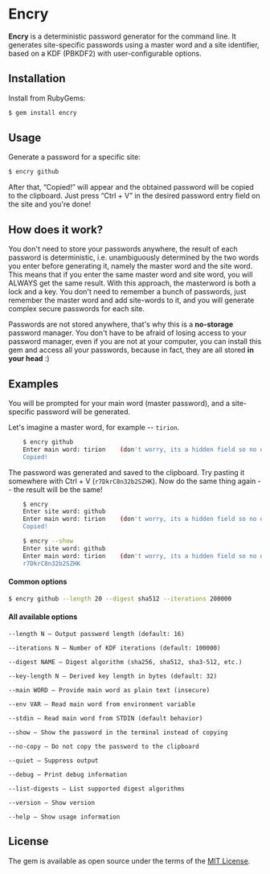 # Encry

**Encry** is a deterministic password generator for the command line. It generates site-specific passwords using a master word and a site identifier, based on a KDF (PBKDF2) with user-configurable options.

## Installation

Install from RubyGems:

```bash
$ gem install encry
```

## Usage

Generate a password for a specific site:

```bash
$ encry github
```
After that, “Copied!” will appear and the obtained password will be copied to the clipboard. Just press “Ctrl + V” in the desired password entry field on the site and you're done!

## How does it work?

You don't need to store your passwords anywhere, the result of each password is deterministic, i.e. unambiguously determined by the two words you enter before generating it, namely the master word and the site word. This means that if you enter the same master word and site word, you will ALWAYS get the same result. With this approach, the masterword is both a lock and a key. You don't need to remember a bunch of passwords, just remember the master word and add site-words to it, and you will generate complex secure passwords for each site.

Passwords are not stored anywhere, that's why this is a **no-storage** password manager. You don't have to be afraid of losing access to your password manager, even if you are not at your computer, you can install this gem and access all your passwords, because in fact, they are all stored **in your head** :)

## Examples

You will be prompted for your main word (master password), and a site-specific password will be generated.

Let's imagine a master word, for example -- `tirion`.

```bash
	$ encry github
	Enter main word: tirion    (don't worry, its a hidden field so no one will see your word!)
	Copied!
```
The password was generated and saved to the clipboard. Try pasting it somewhere with Ctrl + V (`r7DkrC8n32b2SZHK`). Now do the same thing again -- the result will be the same!

```bash
	$ encry
	Enter site word: github
	Enter main word: tirion    (don't worry, its a hidden field so no one will see your word!)
	Copied!
```

```bash
	$ encry --show
	Enter site word: github
	Enter main word: tirion    (don't worry, its a hidden field so no one will see your word!)
	r7DkrC8n32b2SZHK
```

#### Common options

```bash
$ encry github --length 20 --digest sha512 --iterations 200000
```

#### All available options

	--length N – Output password length (default: 16)

	--iterations N – Number of KDF iterations (default: 100000)

	--digest NAME – Digest algorithm (sha256, sha512, sha3-512, etc.)

	--key-length N – Derived key length in bytes (default: 32)

	--main WORD – Provide main word as plain text (insecure)

	--env VAR – Read main word from environment variable

	--stdin – Read main word from STDIN (default behavior)

	--show – Show the password in the terminal instead of copying

	--no-copy – Do not copy the password to the clipboard

	--quiet – Suppress output

	--debug – Print debug information

	--list-digests – List supported digest algorithms

	--version – Show version

	--help – Show usage information


## License

The gem is available as open source under the terms of the [MIT License](https://opensource.org/licenses/MIT).

